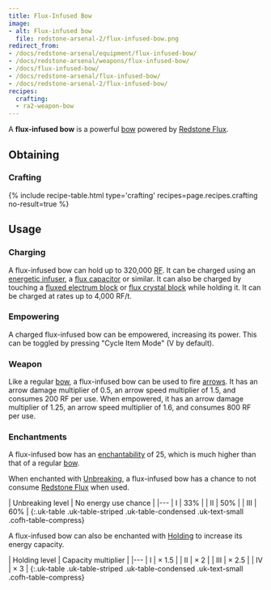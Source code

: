 ```yaml
---
title: Flux-Infused Bow
image:
- alt: Flux-infused bow
  file: redstone-arsenal-2/flux-infused-bow.png
redirect_from:
- /docs/redstone-arsenal/equipment/flux-infused-bow/
- /docs/redstone-arsenal/weapons/flux-infused-bow/
- /docs/flux-infused-bow/
- /docs/redstone-arsenal/flux-infused-bow/
- /docs/redstone-arsenal-2/flux-infused-bow/
recipes:
  crafting:
  - ra2-weapon-bow
---
```


A **flux-infused bow** is a powerful [bow](https://minecraft.gamepedia.com/Bow)
powered by [Redstone Flux](/docs/redstone-flux/).


Obtaining
---------

### Crafting
{% include recipe-table.html type='crafting' recipes=page.recipes.crafting no-result=true %}


Usage
-----

### Charging
A flux-infused bow can hold up to 320,000 [RF](/docs/redstone-flux/). It can be
charged using an [energetic infuser](/docs/1.12/thermal-expansion-5/energetic-infuser/), a [flux
capacitor](/docs/1.12/thermal-expansion-5/flux-capacitor/) or similar. It can also be charged by touching
a [fluxed electrum block](/docs/1.12/redstone-arsenal-2/fluxed-electrum-block/) or [flux crystal
block](/docs/1.12/redstone-arsenal-2/flux-crystal-block) while holding it. It can be charged at rates up
to 4,000 RF/t.

### Empowering
A charged flux-infused bow can be empowered, increasing its power. This can be
toggled by pressing "Cycle Item Mode" (V by default).

### Weapon
Like a regular [bow](https://minecraft.gamepedia.com/Bow), a flux-infused bow
can be used to fire [arrows](https://minecraft.gamepedia.com/Arrow). It has an
arrow damage multiplier of 0.5, an arrow speed multiplier of 1.5, and consumes
200 RF per use. When empowered, it has an arrow damage multiplier of 1.25, an
arrow speed multiplier of 1.6, and consumes 800 RF per use.

### Enchantments
A flux-infused bow has an
[enchantability](https://minecraft.gamepedia.com/Enchantability) of 25, which is
much higher than that of a regular [bow](https://minecraft.gamepedia.com/Bow).

When enchanted with [Unbreaking](https://minecraft.gamepedia.com/Unbreaking), a
flux-infused bow has a chance to not consume [Redstone
Flux](/docs/redstone-flux/) when used.

| Unbreaking level | No energy use chance |
|---
| I | 33% |
| II | 50% |
| III | 60% |
{:.uk-table .uk-table-striped .uk-table-condensed .uk-text-small .cofh-table-compress}

A flux-infused bow can also be enchanted with [Holding](/docs/1.12/cofh-core-4/holding/) to
increase its energy capacity.

| Holding level | Capacity multiplier |
|---
| I | × 1.5 |
| II | × 2 |
| III | × 2.5 |
| IV | × 3 |
{:.uk-table .uk-table-striped .uk-table-condensed .uk-text-small .cofh-table-compress}
